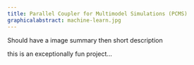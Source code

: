 ```yaml
---
title: Parallel Coupler for Multimodel Simulations (PCMS)
graphicalabstract: machine-learn.jpg
---
```

Should have a image summary then short description

this is an exceptionally fun project...
